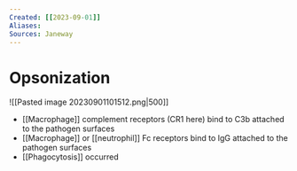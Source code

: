 ```yaml
---
Created: [[2023-09-01]]
Aliases: 
Sources: Janeway
---
```

# Opsonization
![[Pasted image 20230901101512.png|500]]
- [[Macrophage]] complement receptors (CR1 here) bind to C3b attached to the pathogen surfaces
- [[Macrophage]] or [[neutrophil]] Fc receptors bind to IgG attached to the pathogen surfaces
- [[Phagocytosis]] occurred
